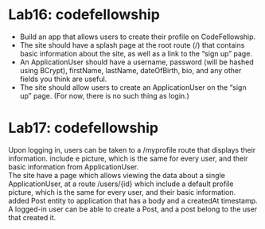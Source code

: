 # Lab16: codefellowship 
- Build an app that allows users to create their profile on CodeFellowship.  
- The site should have a splash page at the root route (/) that contains basic information about the site, as well as a link to the “sign up” page.  
- An ApplicationUser should have a username, password (will be hashed using BCrypt), firstName, lastName, dateOfBirth, bio, and any other fields you think are useful.  
- The site should allow users to create an ApplicationUser on the “sign up” page. (For now, there is no such thing as login.)

# Lab17: codefellowship 
Upon logging in, users can be taken to a /myprofile route that displays their information. include e picture, which is the same for every user, and their basic information from ApplicationUser.  
The site have a page which allows viewing the data about a single ApplicationUser, at a route /users/{id} which include a default profile picture, which is the same for every user, and their basic information.  
added Post entity to  application that has a body and a createdAt timestamp.
A logged-in user can be able to create a Post, and a post belong to the user that created it.  

